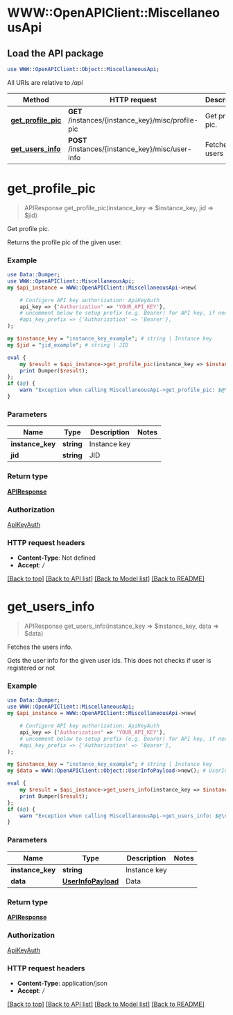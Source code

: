 # WWW::OpenAPIClient::MiscellaneousApi

## Load the API package
```perl
use WWW::OpenAPIClient::Object::MiscellaneousApi;
```

All URIs are relative to */api*

Method | HTTP request | Description
------------- | ------------- | -------------
[**get_profile_pic**](MiscellaneousApi.md#get_profile_pic) | **GET** /instances/{instance_key}/misc/profile-pic | Get profile pic.
[**get_users_info**](MiscellaneousApi.md#get_users_info) | **POST** /instances/{instance_key}/misc/user-info | Fetches the users info.


# **get_profile_pic**
> APIResponse get_profile_pic(instance_key => $instance_key, jid => $jid)

Get profile pic.

Returns the profile pic of the given user.

### Example
```perl
use Data::Dumper;
use WWW::OpenAPIClient::MiscellaneousApi;
my $api_instance = WWW::OpenAPIClient::MiscellaneousApi->new(

    # Configure API key authorization: ApiKeyAuth
    api_key => {'Authorization' => 'YOUR_API_KEY'},
    # uncomment below to setup prefix (e.g. Bearer) for API key, if needed
    #api_key_prefix => {'Authorization' => 'Bearer'},
);

my $instance_key = "instance_key_example"; # string | Instance key
my $jid = "jid_example"; # string | JID

eval {
    my $result = $api_instance->get_profile_pic(instance_key => $instance_key, jid => $jid);
    print Dumper($result);
};
if ($@) {
    warn "Exception when calling MiscellaneousApi->get_profile_pic: $@\n";
}
```

### Parameters

Name | Type | Description  | Notes
------------- | ------------- | ------------- | -------------
 **instance_key** | **string**| Instance key | 
 **jid** | **string**| JID | 

### Return type

[**APIResponse**](APIResponse.md)

### Authorization

[ApiKeyAuth](../README.md#ApiKeyAuth)

### HTTP request headers

 - **Content-Type**: Not defined
 - **Accept**: */*

[[Back to top]](#) [[Back to API list]](../README.md#documentation-for-api-endpoints) [[Back to Model list]](../README.md#documentation-for-models) [[Back to README]](../README.md)

# **get_users_info**
> APIResponse get_users_info(instance_key => $instance_key, data => $data)

Fetches the users info.

Gets the user info for the given user ids. This does not checks if user is registered or not

### Example
```perl
use Data::Dumper;
use WWW::OpenAPIClient::MiscellaneousApi;
my $api_instance = WWW::OpenAPIClient::MiscellaneousApi->new(

    # Configure API key authorization: ApiKeyAuth
    api_key => {'Authorization' => 'YOUR_API_KEY'},
    # uncomment below to setup prefix (e.g. Bearer) for API key, if needed
    #api_key_prefix => {'Authorization' => 'Bearer'},
);

my $instance_key = "instance_key_example"; # string | Instance key
my $data = WWW::OpenAPIClient::Object::UserInfoPayload->new(); # UserInfoPayload | Data

eval {
    my $result = $api_instance->get_users_info(instance_key => $instance_key, data => $data);
    print Dumper($result);
};
if ($@) {
    warn "Exception when calling MiscellaneousApi->get_users_info: $@\n";
}
```

### Parameters

Name | Type | Description  | Notes
------------- | ------------- | ------------- | -------------
 **instance_key** | **string**| Instance key | 
 **data** | [**UserInfoPayload**](UserInfoPayload.md)| Data | 

### Return type

[**APIResponse**](APIResponse.md)

### Authorization

[ApiKeyAuth](../README.md#ApiKeyAuth)

### HTTP request headers

 - **Content-Type**: application/json
 - **Accept**: */*

[[Back to top]](#) [[Back to API list]](../README.md#documentation-for-api-endpoints) [[Back to Model list]](../README.md#documentation-for-models) [[Back to README]](../README.md)

